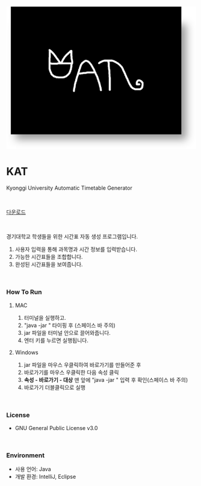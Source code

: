 ![KAT_logo](KAT_logo.png)

# KAT
Kyonggi University Automatic Timetable Generator
  
&nbsp;  
  
[다운로드](https://github.com/ssangttuce/KAT/releases/tag/v1.0.0)
  
&nbsp;  
  
경기대학교 학생들을 위한 시간표 자동 생성 프로그램입니다.  
1. 사용자 입력을 통해 과목명과 시간 정보를 입력받습니다.
2. 가능한 시간표들을 조합합니다.
3. 완성된 시간표들을 보여줍니다.
  
&nbsp;  
  
### How To Run
1. MAC
    1. 터미널을 실행하고.
    2. "java -jar " 타이핑 후 (스페이스 바 주의)
    3. jar 파일을 터미널 안으로 끌어와줍니다.
    4. 엔터 키를 누르면 실행됩니다.

2. Windows
    1. jar 파일을 마우스 우클릭하여 바로가기를 만들어준 후
    2. 바로가기를 마우스 우클릭한 다음 속성 클릭
    3. **속성 - 바로가기 - 대상** 맨 앞에 "java -jar " 입력 후 확인(스페이스 바 주의)
    4. 바로가기 더블클릭으로 실행
  
&nbsp;  
  
### License
- GNU General Public License v3.0

&nbsp;  

### Environment
- 사용 언어: Java  
- 개발 환경: IntelliJ, Eclipse
